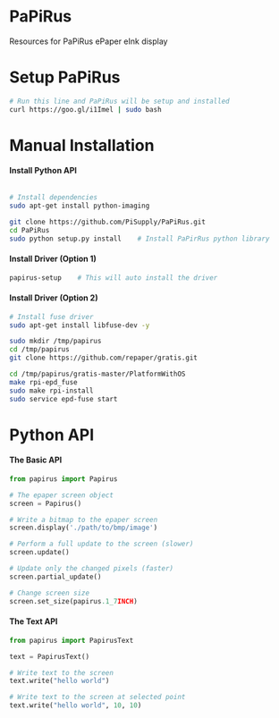 # PaPiRus
Resources for PaPiRus ePaper eInk display

# Setup PaPiRus
```bash
# Run this line and PaPiRus will be setup and installed
curl https://goo.gl/i1Imel | sudo bash
```

# Manual Installation

#### Install Python API
```bash

# Install dependencies
sudo apt-get install python-imaging

git clone https://github.com/PiSupply/PaPiRus.git
cd PaPiRus
sudo python setup.py install    # Install PaPirRus python library
```

#### Install Driver (Option 1)
```bash
papirus-setup    # This will auto install the driver
````

#### Install Driver (Option 2)
```bash
# Install fuse driver
sudo apt-get install libfuse-dev -y

sudo mkdir /tmp/papirus
cd /tmp/papirus
git clone https://github.com/repaper/gratis.git

cd /tmp/papirus/gratis-master/PlatformWithOS
make rpi-epd_fuse
sudo make rpi-install
sudo service epd-fuse start
```

# Python API

#### The Basic API

```python
from papirus import Papirus

# The epaper screen object
screen = Papirus()

# Write a bitmap to the epaper screen
screen.display('./path/to/bmp/image')

# Perform a full update to the screen (slower)
screen.update()

# Update only the changed pixels (faster)
screen.partial_update()

# Change screen size
screen.set_size(papirus.1_7INCH)

```

#### The Text API
```python
from papirus import PapirusText

text = PapirusText()

# Write text to the screen
text.write("hello world")

# Write text to the screen at selected point
text.write("hello world", 10, 10)
```
